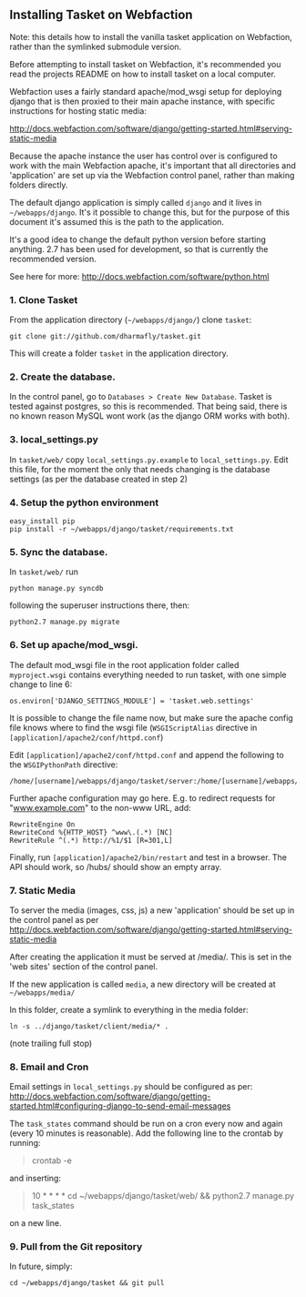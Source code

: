 ## Installing Tasket on Webfaction

Note: this details how to install the vanilla tasket application on Webfaction, rather than the symlinked submodule version.

Before attempting to install tasket on Webfaction, it's recommended you read the projects README on how to install tasket on a local computer.

Webfaction uses a fairly standard apache/mod_wsgi setup for deploying django that is then proxied to their main apache instance, with specific instructions for hosting static media:

http://docs.webfaction.com/software/django/getting-started.html#serving-static-media

Because the apache instance the user has control over is configured to work with the main Webfaction apache, it's important that all directories and 'application' are set up via the Webfaction control panel, rather than making folders directly.

The default django application is simply called `django` and it lives in `~/webapps/django`.  It's it possible to change this, but for the purpose of this document it's assumed this is the path to the application.

It's a good idea to change the default python version before starting anything.  2.7 has been used for development, so that is currently the recommended version.

See here for more: http://docs.webfaction.com/software/python.html

### 1. Clone Tasket
From the application directory (`~/webapps/django/`) clone `tasket`:
  
    git clone git://github.com/dharmafly/tasket.git
  
This will create a folder `tasket` in the application directory.
  
### 2. Create the database.
In the control panel, go to `Databases > Create New Database`.  Tasket is tested  against postgres, so this is recommended.  That being said, there is no known reason MySQL wont work (as the django ORM works with both). 

### 3. local_settings.py
In `tasket/web/` copy `local_settings.py.example` to `local_settings.py`.  Edit this file, for the moment the only that needs changing is the database settings (as per the database created in step 2)

### 4. Setup the python environment
  
    easy_install pip
    pip install -r ~/webapps/django/tasket/requirements.txt
  
### 5. Sync the database.
In `tasket/web/` run 

    python manage.py syncdb
  
following the superuser instructions there, then:
  
    python2.7 manage.py migrate


### 6. Set up apache/mod_wsgi.

The default mod_wsgi file in the root application folder called `myproject.wsgi` contains everything needed to run tasket, with one simple change to line 6:

    os.environ['DJANGO_SETTINGS_MODULE'] = 'tasket.web.settings'

It is possible to change the file name now, but make sure the apache config file knows where to find the wsgi file (`WSGIScriptAlias` directive in `[application]/apache2/conf/httpd.conf`)

Edit `[application]/apache2/conf/httpd.conf` and append the following to the `WSGIPythonPath` directive:

    /home/[username]/webapps/django/tasket/server:/home/[username]/webapps/django/tasket

Further apache configuration may go here. E.g. to redirect requests for "www.example.com" to the non-www URL, add:

    RewriteEngine On
    RewriteCond %{HTTP_HOST} ^www\.(.*) [NC]
    RewriteRule ^(.*) http://%1/$1 [R=301,L]

Finally, run `[application]/apache2/bin/restart` and test in a browser.  The API should work, so /hubs/ should show an empty array.

### 7. Static Media
To server the media (images, css, js) a new 'application' should be set up in the control panel as per http://docs.webfaction.com/software/django/getting-started.html#serving-static-media

After creating the application it must be served at /media/.  This is set in the 'web sites' section of the control panel.

If the new application is called `media`, a new directory will be created at `~/webapps/media/` 

In this folder, create a symlink to everything in the media folder:

    ln -s ../django/tasket/client/media/* .

(note trailing full stop)

### 8. Email and Cron

Email settings in `local_settings.py` should be configured as per:
http://docs.webfaction.com/software/django/getting-started.html#configuring-django-to-send-email-messages

The `task_states` command should be run on a cron every now and again (every 10 minutes is reasonable).  Add the following line to the crontab by running:

> crontab -e

and inserting:

> 10 * * * * cd ~/webapps/django/tasket/web/ && python2.7 manage.py task_states

on a new line.

### 9. Pull from the Git repository

In future, simply:

    cd ~/webapps/django/tasket && git pull
